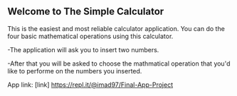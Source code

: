 ## Welcome to The Simple Calculator

This is the easiest and most reliable calculator application.
You can do the four basic mathematical operations using this calculator.

-The application will ask you to insert two numbers.

-After that you will be asked to choose the mathmatical operation 
 that you'd like to performe on the numbers you inserted.

App link: [link] https://repl.it/@imad97/Final-App-Project 
